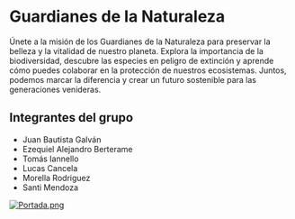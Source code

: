# Guardianes de la Naturaleza
Únete a la misión de los Guardianes de la Naturaleza para preservar la belleza y la vitalidad de nuestro planeta. Explora la importancia de la biodiversidad, descubre las especies en peligro de extinción y aprende cómo puedes colaborar en la protección de nuestros ecosistemas. Juntos, podemos marcar la diferencia y crear un futuro sostenible para las generaciones venideras.

## Integrantes del grupo

- Juan Bautista Galván
- Ezequiel Alejandro Berterame
- Tomás Iannello
- Lucas Cancela
- Morella Rodriguez
- Santi Mendoza


[![Portada.png](https://i.postimg.cc/mkcHpKpH/Portada.png)](https://postimg.cc/hQBvfZBD)
